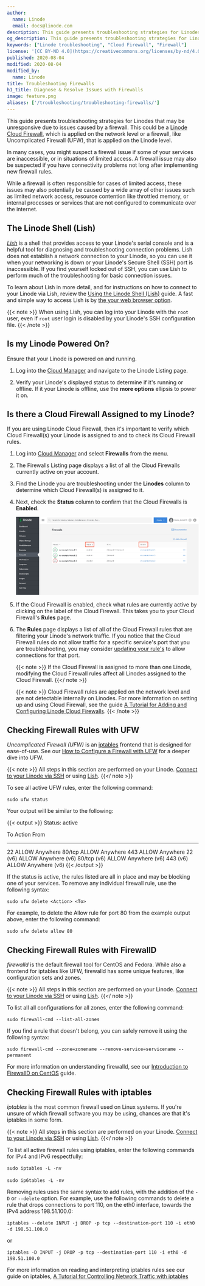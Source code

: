 ```yaml
---
author:
  name: Linode
  email: docs@linode.com
description: This guide presents troubleshooting strategies for Linodes that may be unresponsive due to issues caused by a firewall.
og_description: This guide presents troubleshooting strategies for Linodes that may be unresponsive due to issues caused by a firewall.
keywords: ["Linode troubleshooting", "Cloud Firewall", "Firewall"]
license: '[CC BY-ND 4.0](https://creativecommons.org/licenses/by-nd/4.0)'
published: 2020-08-04
modified: 2020-08-04
modified_by:
  name: Linode
title: Troubleshooting Firewalls
h1_title: Diagnose & Resolve Issues with Firewalls
image: feature.png
aliases: ['/troubleshooting/troubleshooting-firewalls/']
---
```


This guide presents troubleshooting strategies for Linodes that may be unresponsive due to issues caused by a firewall. This could be a [Linode Cloud Firewall](/docs/platform/cloud-firewall/getting-started-with-cloud-firewall/), which is applied on the network level or a firewall, like Uncomplicated Firewall (UFW), that is applied on the Linode level.

In many cases, you might suspect a firewall issue if some of your services are inaccessible, or in situations of limited access. A firewall issue may also be suspected if you have connectivity problems not long after implementing new firewall rules.

While a firewall is often responsible for cases of limited access, these issues may also potentially be caused by a wide array of other issues such as limited network access, resource contention like throttled memory, or internal processes or services that are not configured to communicate over the internet.

## The Linode Shell (Lish)

[*Lish*](/docs/platform/manager/using-the-linode-shell-lish/) is a shell that provides access to your Linode's serial console and is a helpful tool for diagnosing and troubleshooting connection problems. Lish does not establish a network connection to your Linode, so you can use it when your networking is down or your Linode's Secure Shell (SSH) port is inaccessible. If you find yourself locked out of SSH, you can use Lish to perform much of the troubleshooting for basic connection issues.

To learn about Lish in more detail, and for instructions on how to connect to your Linode via Lish, review the [Using the Linode Shell (Lish)](/docs/platform/manager/using-the-linode-shell-lish/) guide. A fast and simple way to access Lish is by [the your web browser option](/docs/platform/manager/using-the-linode-shell-lish/#use-a-web-browser).

{{< note >}}
When using Lish, you can log into your Linode with the `root` user, even if `root` user login is disabled by your Linode's SSH configuration file.
{{< /note >}}

## Is my Linode Powered On?

Ensure that your Linode is powered on and running.

1. Log into the [Cloud Manager](https://cloud.linode.com/) and navigate to the Linode Listing page.

1. Verify your Linode's displayed status to determine if it's running or offline. If it your Linode is offline, use the **more options** ellipsis to power it on.

## Is there a Cloud Firewall Assigned to my Linode?

If you are using Linode Cloud Firewall, then it's important to verify which Cloud Firewall(s) your Linode is assigned to and to check its Cloud Firewall rules.

1.  Log into [Cloud Manager](https://cloud.linode.com) and select **Firewalls** from the menu.

1.  The Firewalls Listing page displays a list of all the Cloud Firewalls currently active on your account.

1.  Find the Linode you are troubleshooting under the **Linodes** column to determine which Cloud Firewall(s) is assigned to it.

1.  Next, check the **Status** column to confirm that the Cloud Firewalls is **Enabled**.

    [![firewall-home](firewall-listing-non-cmr.png)](firewall-listing-non-cmr.png)

1.  If the Cloud Firewall is enabled, check what rules are currently active by clicking on the label of the Cloud Firewall. This takes you to your Cloud Firewall's **Rules** page.

1.  The **Rules** page displays a list of all of the Cloud Firewall rules that are filtering your Linode's network traffic. If you notice that the Cloud Firewall rules do not allow traffic for a specific service's port that you are troubleshooting, you may consider [updating your rule's](/docs/platform/cloud-firewall/getting-started-with-cloud-firewall/#edit-cloud-firewall-rules) to allow connections for that port.

    {{< note >}}
If the Cloud Firewall is assigned to more than one Linode, modifying the Cloud Firewall rules affect all Linodes assigned to the Cloud Firewall.
    {{</ note >}}

    {{< note >}}
Cloud Firewall rules are applied on the network level and are not detectable internally on Linodes. For more information on setting up and using Cloud Firewall, see the guide [A Tutorial for Adding and Configuring Linode Cloud Firewalls](/docs/platform/cloud-firewall/getting-started-with-cloud-firewall).
{{< /note >}}

## Checking Firewall Rules with UFW

*Uncomplicated Firewall (UFW)* is an [iptables](/docs/security/firewalls/control-network-traffic-with-iptables/) frontend that is designed for ease-of-use. See our [How to Configure a Firewall with UFW](/docs/security/firewalls/configure-firewall-with-ufw/) for a deeper dive into UFW.

{{< note >}}
All steps in this section are performed on your Linode. [Connect to your Linode via SSH](/docs/getting-started/#connect-to-your-linode-via-ssh) or using [Lish](/docs/platform/manager/using-the-linode-shell-lish/).
{{</ note >}}

To see all active UFW rules, enter the following command:

    sudo ufw status

Your output will be similar to the following:

{{< output >}}
Status: active

To                         Action      From
--                         ------      ----
22                         ALLOW       Anywhere
80/tcp                     ALLOW       Anywhere
443                        ALLOW       Anywhere
22 (v6)                    ALLOW       Anywhere (v6)
80/tcp (v6)                ALLOW       Anywhere (v6)
443 (v6)                   ALLOW       Anywhere (v6)
{{< /output >}}

If the status is active, the rules listed are all in place and may be blocking one of your services. To remove any individual firewall rule, use the following syntax:

    sudo ufw delete <Action> <To>

For example, to delete the Allow rule for port 80 from the example output above, enter the following command:

    sudo ufw delete allow 80

## Checking Firewall Rules with FirewallD

*firewalld* is the default firewall tool for CentOS and Fedora. While also a frontend for iptables like UFW, firewalld has some unique features, like configuration sets and zones.

{{< note >}}
All steps in this section are performed on your Linode. [Connect to your Linode via SSH](/docs/getting-started/#connect-to-your-linode-via-ssh) or using [Lish](/docs/platform/manager/using-the-linode-shell-lish/).
{{</ note >}}

To list all all configurations for all zones, enter the following command:

    sudo firewall-cmd --list-all-zones

If you find a rule that doesn't belong, you can safely remove it using the following syntax:

    sudo firewall-cmd --zone=zonename --remove-service=servicename --permanent

For more information on understanding firewalld, see our [Introduction to FirewallD on CentOS](/docs/security/firewalls/introduction-to-firewalld-on-centos/) guide.


## Checking Firewall Rules with iptables

*iptables* is the most common firewall used on Linux systems. If you're unsure of which firewall software you may be using, chances are that it's iptables in some form.

{{< note >}}
All steps in this section are performed on your Linode. [Connect to your Linode via SSH](/docs/getting-started/#connect-to-your-linode-via-ssh) or using [Lish](/docs/platform/manager/using-the-linode-shell-lish/).
{{</ note >}}

To list all active firewall rules using iptables, enter the following commands for IPv4 and IPv6 respectfully:

    sudo iptables -L -nv

    sudo ip6tables -L -nv

Removing rules uses the same syntax to add rules, with the addition of the `-D` or `--delete` option. For example, use the following commands to delete a rule that drops connections to port 110, on the eth0 interface, towards the IPv4 address 198.51.100.0:

    iptables --delete INPUT -j DROP -p tcp --destination-port 110 -i eth0 -d 198.51.100.0

or

    iptables -D INPUT -j DROP -p tcp --destination-port 110 -i eth0 -d 198.51.100.0

For more information on reading and interpreting iptables rules see our guide on iptables, [A Tutorial for Controlling Network Traffic with iptables](https://www.linode.com/docs/security/firewalls/control-network-traffic-with-iptables/#basic-iptables-rulesets-for-ipv4-and-ipv6)
